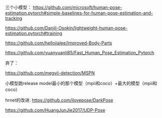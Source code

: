 三个小模型：
https://github.com/microsoft/human-pose-estimation.pytorch#simple-baselines-for-human-pose-estimation-and-tracking

https://github.com/Daniil-Osokin/lightweight-human-pose-estimation.pytorch#training 

https://github.com/hellojialee/Improved-Body-Parts

https://github.com/yuanyuanli85/Fast_Human_Pose_Estimation_Pytorch

弃了：

https://github.com/megvii-detection/MSPN

小模型跑release model最小的那个模型（mpii和coco）+最大的模型（mpii和coco）

hrnet的改进:
https://github.com/ilovepose/DarkPose  

https://github.com/HuangJunJie2017/UDP-Pose
